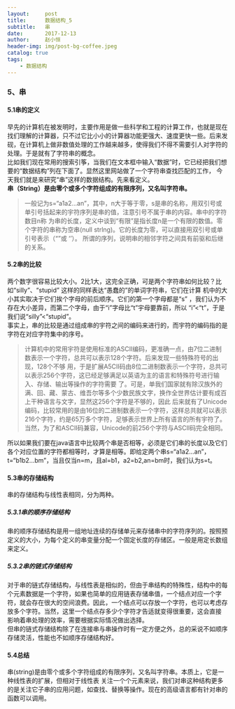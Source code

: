 ```yaml
---
layout:     post
title:      数据结构_5
subtitle:   串
date:       2017-12-13
author:     赵小恒
header-img: img/post-bg-coffee.jpeg
catalog: true
tags:
    - 数据结构
---
```


### 5、串

#### 5.1串的定义

早先的计算机在被发明时，主要作用是做一些科学和工程的计算工作，也就是现在找们理解的计算器，只不过它比小小的计算器功能更强大、速度更快一些。后来发
砚，在计算机上做非数值处理的工作越来越多，使得我们不得不需要引人对字符的处理。于是就有了字符串的概念。  
比如我们现在常用的搜索引筝，当我们在文本框中输入“数据”时，它已经把我们想要的“数据结构”列在下面了。显然这里网站做了一个字符串查找匹配的工作，
今天我们就是来研究“串”这样的数据结构。先来看定义。  
**串（String）是由零个或多个字符组成的有限序列，又名叫字符串。**
>一般记为s=“a1a2...an”，其中，n大于等于零，s是串的名称，用双引号或单引号括起来的宇符序列是串的值，注意引号不属于串的内容。串中的字符数目n称
为串的长度，定义中谈到“有限”是指长度n是一个有限的数值。零个字符的串称为空串(null strlng)。它的长度为零，可以直接用双引号或单引号表示（“”或  ‘’）。
所谓的序列，说明串的相邻字符之间具有前驱和后继的关系。

#### 5.2串的比较

两个数字很容易比较大小。2比1大，这完全正确，可是两个字符串如何比较？比如“silly”、“stupid” 这样的同样表达“愚蠢的”的单词字符串，它们在计算
机中的大小其实取决于它们挨个字母的前后顺序。它们的第一个字母都是“s” ，我们认为不存在大小差异，而第二个字母，由于“i”字母比“t”宇母要靠前，所以
“i”<“t”，于是我们说“silly”<“stupid”。  
事实上，串的比较是通过组成串的宇符之间的编码来进行的，而宇符的编码指的是字符在对应字符集中的序号。  
>计算机中的常用宇符是使用标准的ASCII编码，更准确一点，由7位二进制数表示一个字符，总共可以表示128个字符。后来发现一些特殊符号的出现，128个不够
用，于是扩展A5CII码由8位二进制数表示一个字符，总共可以表示256个字符，这已经足够满足以英语为主的语言和特殊符号进行输入、存储、输出等操作的字符需要
了。可是，单我们国家就有除汉族外的满、回、藏、蒙古、维吾尔等多个少数民族文字，换作全世界估计要有成百上干种语言与文字，显然这256个字符是不够的，因此
后来就有了Unicode编码，比较常用的是由16位的二进制数表示一个字符，这样总共就可以表示216个字符，约是65万多个字符，足够表示世界上所有语言的所有宇符了。
当然，为了和ASCII码兼容，Unicode的前256个字符与ASCII码完全相同。

所以如果我们要在java语言中比较两个串是否相等，必须是它们串的长度以及它们各个对应位置的字符都相等时，才算是相等。即给定两个串s=“a1a2...an”，
t=“b1b2...bm”，当且仅当n=m，且al=b1，a2=b2,an=bm时，我们认为s=t。

#### 5.3串的存储结构

串的存储结构与线性表相同，分为两种。

##### 5.3.1串的顺序存储结构

串的顺序存储结构是用一组地址连续的存储单元来存储串中的字符序列的。按照预定义的大小，为每个定义的串变量分配一个固定长度的存储区。一般是用定长数组
来定义。

##### 5.3.2串的链式存储结构

对于串的链式存储结构，与线性表是相似的，但由于串结构的特殊性，结构中的每个元素数据是一个字符，如果也简单的应用链表存储串值，一个结点对应一个字
符，就会存在很大的空间浪费。因此，一个结点可以存放一个字符，也可以考虑存放多个字符。当然，这里一个结点存多少个字符才告适就变得很重要，这会直接
影响着串处理的效率，需要根据实际情况做出选择。  
但串的链式存储结构除了在连接串与串操作时有一定方便之外，总的采说不如顺序存储灵活，性能也不如顺序存储结构好。

#### 5.4总结

串(string)是由零个或多个字符组成的有限序列，又名叫字符串。本质上，它是一种线性表的扩展，但相对于线性表
关注一个个元素来说，我们对串这种结构更多的是关注它子串的应用问题，如查找、替换等操作。现在的高级语言都有针对串的函数可以调用。






 




















